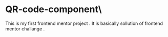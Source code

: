 # QR-code-component\
This is my first frontend mentor project . It is basically sollution of frontend mentor challange .

